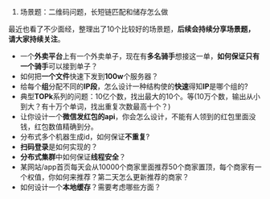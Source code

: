 1. 场景题：二维码问题，长短链匹配和储存怎么做

最近也看了不少面经，整理出了10个比较好的场景题，**后续会持续分享场景题，请大家持续关注**。

- 一个**外卖平台**上有一个外卖单子，现在有**多名骑手**想接这一单，**如何保证只有一个骑手**可以接到单子？ 
- 如何把**一个文件**快速下发到**100w**个服务器？ 
- 给每个**组**分配不同的**IP段**，怎么设计一种结构使的**快速**得知**IP**是哪个组的? 
- 典型**TOPk**系列的问题：10亿个数，找出最大的10个。等(10万个数，输出从小到大？有十万个单词，找出重复次数最高十个？) 
- 让你设计一个**微信发红包的api**，你会怎么设计，不能有人领到的红包里面没钱，红包数值精确到分。 
- 分布式多个机器生成id，如何保证**不重复**? 
- **扫码登录**是如何实现的？ 
- **分布式集群**中如何保证**线程安全**？ 
- 某网站/app首页每天会从10000个商家里面推荐50个商家置顶，每个商家有一个权值，你如何来推荐？第二天怎么更新推荐的商家？ 
- 如何设计一个**本地缓存**？需要考虑哪些方面？

